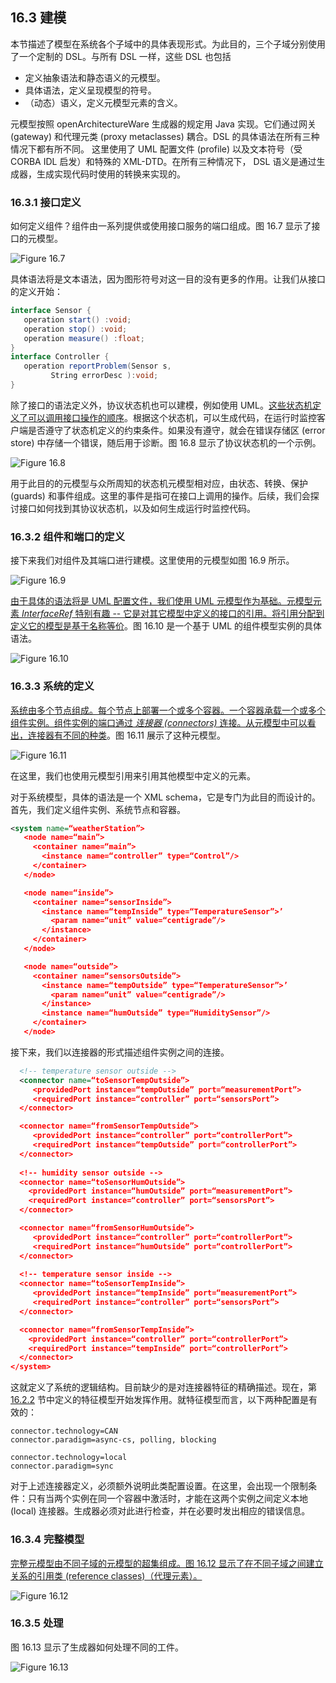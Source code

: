 ## 16.3 建模
本节描述了模型在系统各个子域中的具体表现形式。为此目的，三个子域分别使用了一个定制的 DSL。与所有 DSL 一样，这些 DSL 也包括

- 定义抽象语法和静态语义的元模型。
- 具体语法，定义呈现模型的符号。
- （动态）语义，定义元模型元素的含义。

元模型按照 openArchitectureWare 生成器的规定用 Java 实现。它们通过网关 (gateway) 和代理元类 (proxy metaclasses) 耦合。DSL 的具体语法在所有三种情况下都有所不同。 这里使用了 UML 配置文件 (profile) 以及文本符号（受 CORBA IDL 启发）和特殊的 XML-DTD。在所有三种情况下， DSL 语义是通过生成器，生成实现代码时使用的转换来实现的。

### 16.3.1 接口定义
如何定义组件？组件由一系列提供或使用接口服务的端口组成。图 16.7 显示了接口的元模型。

![Figure 16.7](../img/f16.7.png)

具体语法将是文本语法，因为图形符号对这一目的没有更多的作用。让我们从接口的定义开始：
```Java
interface Sensor {
   operation start() :void;
   operation stop() :void;
   operation measure() :float;
}
interface Controller {
   operation reportProblem(Sensor s,
         String errorDesc ):void;
}
```
除了接口的语法定义外，协议状态机也可以建模，例如使用 UML。<ins>这些状态机定义了可以调用接口操作的顺序</ins>。根据这个状态机，可以生成代码，在运行时监控客户端是否遵守了状态机定义的约束条件。如果没有遵守，就会在错误存储区 (error store) 中存储一个错误，随后用于诊断。图 16.8 显示了协议状态机的一个示例。

![Figure 16.8](../img/f16.8.png)

用于此目的的元模型与众所周知的状态机元模型相对应，由状态、转换、保护 (guards) 和事件组成。这里的事件是指可在接口上调用的操作。后续，我们会探讨接口如何找到其协议状态机，以及如何生成运行时监控代码。

### 16.3.2 组件和端口的定义
接下来我们对组件及其端口进行建模。这里使用的元模型如图 16.9 所示。

![Figure 16.9](../img/f16.9.png)

<ins>由于具体的语法将是 UML 配置文件，我们使用 UML 元模型作为基础。元模型元素 *InterfaceRef* 特别有趣 -- 它是对其它模型中定义的接口的引用。将引用分配到定义它的模型是基于名称等价</ins>。图 16.10 是一个基于 UML 的组件模型实例的具体语法。

![Figure 16.10](../img/f16.10.png)

### 16.3.3 系统的定义
<ins>系统由多个节点组成。每个节点上部署一个或多个容器。一个容器承载一个或多个组件实例。组件实例的端口通过 *连接器 (connectors)* 连接。从元模型中可以看出，连接器有不同的种类</ins>。图 16.11 展示了这种元模型。

![Figure 16.11](../img/f16.11.png)

在这里，我们也使用元模型引用来引用其他模型中定义的元素。

对于系统模型，具体的语法是一个 XML schema，它是专门为此目的而设计的。首先，我们定义组件实例、系统节点和容器。
```XML
<system name=“weatherStation”>
   <node name=“main”>
     <container name=“main”>
       <instance name=“controller” type=“Control”/>
     </container>
   </node>

   <node name=“inside”>
     <container name=“sensorInside”>
       <instance name=“tempInside” type=“TemperatureSensor”>’
         <param name=“unit” value=“centigrade”/>
       </instance>
     </container>
   </node>

   <node name=“outside”>
     <container name=“sensorsOutside”>
       <instance name=“tempOutside” type=“TemperatureSensor”>’
         <param name=“unit” value=“centigrade”/>
       </instance>
       <instance name=“humOutside” type=“HumiditySensor”/>
     </container>
   </node>
```
接下来，我们以连接器的形式描述组件实例之间的连接。
```XML
  <!-- temperature sensor outside -->
  <connector name=“toSensorTempOutside”>
     <providedPort instance=“tempOutside” port=“measurementPort”>
     <requiredPort instance=“controller” port=“sensorsPort”>
  </connector>

  <connector name=“fromSensorTempOutside”>
     <providedPort instance=“controller” port=“controllerPort”>
     <requiredPort instance=“tempOutside” port=“controllerPort”>
  </connector>
 
  <!-- humidity sensor outside -->
  <connector name=“toSensorHumOutside”>
    <providedPort instance=“humOutside” port=“measurementPort”>
    <requiredPort instance=“controller” port=“sensorsPort”>
  </connector>

  <connector name=“fromSensorHumOutside”>
     <providedPort instance=“controller” port=“controllerPort”>
     <requiredPort instance=“humOutside” port=“controllerPort”>
  </connector>
 
  <!-- temperature sensor inside -->
  <connector name=“toSensorTempInside”>
     <providedPort instance=“tempInside” port=“measurementPort”>
     <requiredPort instance=“controller” port=“sensorsPort”>
  </connector>

  <connector name=“fromSensorTempInside”>
    <providedPort instance=“controller” port=“controllerPort”>
    <requiredPort instance=“tempInside” port=“controllerPort”>
  </connector>
</system>
```
这就定义了系统的逻辑结构。目前缺少的是对连接器特征的精确描述。现在，第 [16.2.2](2.md#1622-可变性分析和领域结构化) 节中定义的特征模型开始发挥作用。就特征模型而言，以下两种配置是有效的：
```properties
connector.technology=CAN
connector.paradigm=async-cs, polling, blocking
 
connector.technology=local
connector.paradigm=sync
```
对于上述连接器定义，必须额外说明此类配置设置。在这里，会出现一个限制条件：只有当两个实例在同一个容器中激活时，才能在这两个实例之间定义本地 (local) 连接器。生成器必须对此进行检查，并在必要时发出相应的错误信息。

### 16.3.4 完整模型
<ins>完整元模型由不同子域的元模型的超集组成。图 16.12 显示了在不同子域之间建立关系的引用类 (reference classes)（代理元素）。</ins>

![Figure 16.12](../img/f16.12.png)

### 16.3.5 处理
图 16.13 显示了生成器如何处理不同的工件。

![Figure 16.13](../img/f16.13.png)
